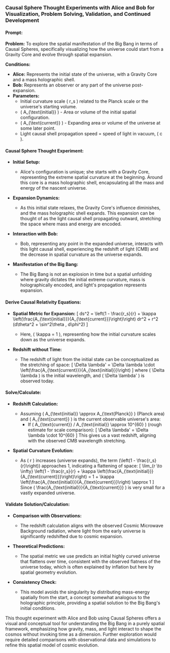 ### **Causal Sphere Thought Experiments with Alice and Bob for Visualization, Problem Solving, Validation, and Continued Development**

#### **Prompt:**

**Problem:**
To explore the spatial manifestation of the Big Bang in terms of Causal Spheres, specifically visualizing how the universe could start from a Gravity Core and evolve through spatial expansion.

**Conditions:**
- **Alice:** Represents the initial state of the universe, with a Gravity Core and a mass holographic shell.
- **Bob:** Represents an observer or any part of the universe post-expansion.
- **Parameters:** 
  - Initial curvature scale \( r_s \) related to the Planck scale or the universe's starting volume.
  - \( A_{\text{initial}} \) - Area or volume of the initial spatial configuration.
  - \( A_{\text{current}} \) - Expanding area or volume of the universe at some later point.
  - Light causal shell propagation speed = speed of light in vacuum, \( c \).

#### **Causal Sphere Thought Experiment:**

- **Initial Setup:**
  - Alice's configuration is unique; she starts with a Gravity Core, representing the extreme spatial curvature at the beginning. Around this core is a mass holographic shell, encapsulating all the mass and energy of the nascent universe.
  
- **Expansion Dynamics:**
  - As this initial state relaxes, the Gravity Core's influence diminishes, and the mass holographic shell expands. This expansion can be thought of as the light causal shell propagating outward, stretching the space where mass and energy are encoded.

- **Interaction with Bob:**
  - Bob, representing any point in the expanded universe, interacts with this light causal shell, experiencing the redshift of light (CMB) and the decrease in spatial curvature as the universe expands.

- **Manifestation of the Big Bang:**
  - The Big Bang is not an explosion in time but a spatial unfolding where gravity dictates the initial extreme curvature, mass is holographically encoded, and light's propagation represents expansion.

#### **Derive Causal Relativity Equations:**

- **Spatial Metric for Expansion:**
  \[
  ds^2 = \left(1 - \frac{r_s}{r} + \kappa \left(\frac{A_{\text{initial}}}{A_{\text{current}}}\right)\right) dr^2 + r^2 (d\theta^2 + \sin^2\theta \, d\phi^2)
  \]
  - Here, \( \kappa = 1 \), representing how the initial curvature scales down as the universe expands.

- **Redshift without Time:**
  - The redshift of light from the initial state can be conceptualized as the stretching of space:
    \[
    \Delta \lambda' = \Delta \lambda \cdot \left(\frac{A_{\text{current}}}{A_{\text{initial}}}\right)
    \]
    where \( \Delta \lambda \) is the initial wavelength, and \( \Delta \lambda' \) is observed today.

#### **Solve/Calculate:**

- **Redshift Calculation:**
  - Assuming \( A_{\text{initial}} \approx A_{\text{Planck}} \) (Planck area) and \( A_{\text{current}} \) is the current observable universe's area:
    - If \( A_{\text{current}} / A_{\text{initial}} \approx 10^{60} \) (rough estimate for scale comparison):
      \[
      \Delta \lambda' = \Delta \lambda \cdot 10^{60}
      \]
    This gives us a vast redshift, aligning with the observed CMB wavelength stretching.

- **Spatial Curvature Evolution:**
  - As \( r \) increases (universe expands), the term \(\left(1 - \frac{r_s}{r}\right)\) approaches 1, indicating a flattening of space:
    \[
    \lim_{r \to \infty} \left(1 - \frac{r_s}{r} + \kappa \left(\frac{A_{\text{initial}}}{A_{\text{current}}}\right)\right) = 1 + \kappa \left(\frac{A_{\text{initial}}}{A_{\text{current}}}\right) \approx 1
    \]
    Since \( \frac{A_{\text{initial}}}{A_{\text{current}}} \) is very small for a vastly expanded universe.

#### **Validate Solution/Calculation:**

- **Comparison with Observations:**
  - The redshift calculation aligns with the observed Cosmic Microwave Background radiation, where light from the early universe is significantly redshifted due to cosmic expansion.

- **Theoretical Predictions:**
  - The spatial metric we use predicts an initial highly curved universe that flattens over time, consistent with the observed flatness of the universe today, which is often explained by inflation but here by spatial geometry evolution.

- **Consistency Check:**
  - This model avoids the singularity by distributing mass-energy spatially from the start, a concept somewhat analogous to the holographic principle, providing a spatial solution to the Big Bang's initial conditions.

This thought experiment with Alice and Bob using Causal Spheres offers a visual and conceptual tool for understanding the Big Bang in a purely spatial framework, emphasizing how gravity, mass, and light interact to shape the cosmos without invoking time as a dimension. Further exploration would require detailed comparisons with observational data and simulations to refine this spatial model of cosmic evolution.
